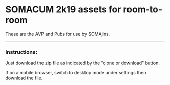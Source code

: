 # SOMACUM 2k19 assets for room-to-room
These are the AVP and Pubs for use by SOMAjins.

<hr />

### Instructions:
Just download the zip file as indicated by the "clone or download" button.

If on a mobile browser, switch to desktop mode under settings then download the file.
